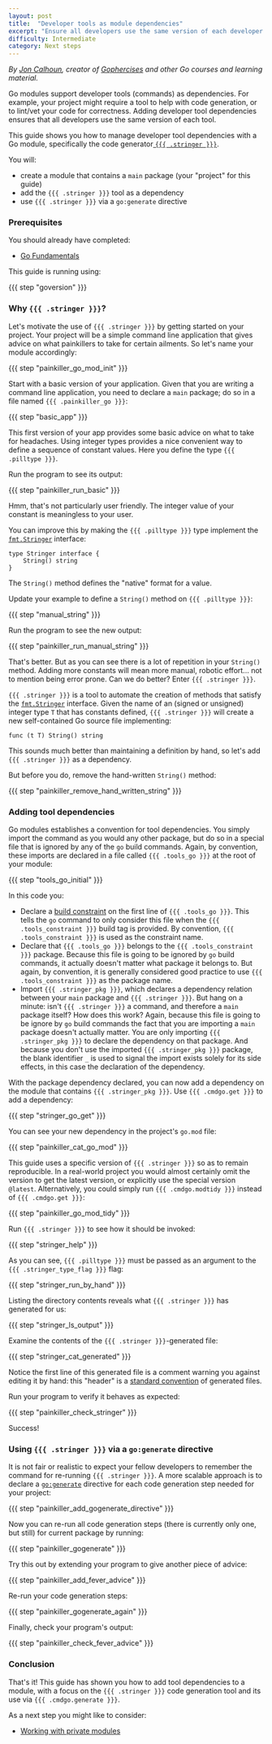 ```yaml
---
layout: post
title:  "Developer tools as module dependencies"
excerpt: "Ensure all developers use the same version of each developer tool"
difficulty: Intermediate
category: Next steps
---
```


_By [Jon Calhoun](https://twitter.com/joncalhoun), creator of [Gophercises](https://gophercises.com/) and other Go
courses and learning material._

Go modules support developer tools (commands) as dependencies. For example, your project might require a tool to help
with code generation, or to lint/vet your code for correctness. Adding developer tool dependencies ensures that all
developers use the same version of each tool.

This guide shows you how to manage developer tool dependencies with a Go module, specifically the code generator[
`{{{ .stringer }}}`](https://pkg.go.dev/golang.org/x/tools/cmd/stringer).

You will:

* create a module that contains a `main` package (your "project" for this guide)
* add the `{{{ .stringer }}}` tool as a dependency
* use `{{{ .stringer }}}` via a `go:generate` directive

### Prerequisites

You should already have completed:

* [Go Fundamentals](/go-fundamentals_go115_en)

This guide is running using:

{{{ step "goversion" }}}

### Why `{{{ .stringer }}}`?

Let's motivate the use of `{{{ .stringer }}}` by getting started on your project. Your project will be a simple command line
application that gives advice on what painkillers to take for certain ailments. So let's name your module accordingly:

{{{ step "painkiller_go_mod_init" }}}

Start with a basic version of your application. Given that you are writing a command line application, you need to
declare a `main` package; do so in a file named `{{{ .painkiller_go }}}`:

{{{ step "basic_app" }}}

This first version of your app provides some basic advice on what to take for headaches. Using integer types provides a
nice convenient way to define a sequence of constant values. Here you define the type `{{{ .pilltype }}}`.

Run the program to see its output:

{{{ step "painkiller_run_basic" }}}

Hmm, that's not particularly user friendly. The integer value of your constant is meaningless to your user.

You can improve this by making the `{{{ .pilltype }}}` type implement the
[`fmt.Stringer`](https://pkg.go.dev/fmt#Stringer) interface:

<pre><code>type Stringer interface {
	String() string
}
</code></pre>

The `String()` method defines the "native" format for a
value.

Update your example to define a `String()` method on `{{{ .pilltype }}}`:

{{{ step "manual_string" }}}

Run the program to see the new output:

{{{ step "painkiller_run_manual_string" }}}

That's better. But as you can see there is a lot of repetition in your `String()` method. Adding more constants will
mean more manual, robotic effort... not to mention being error prone. Can we do better? Enter `{{{ .stringer }}}`.

`{{{ .stringer }}}` is a tool to automate the creation of methods that satisfy the
[`fmt.Stringer`](https://pkg.go.dev/fmt#Stringer) interface. Given the name of an (signed or unsigned) integer type `T`
that has constants defined, `{{{ .stringer }}}` will create a new self-contained Go source file implementing:

<pre><code>func (t T) String() string
</code></pre>

This sounds much better than maintaining a definition by hand, so let's add `{{{ .stringer }}}` as a dependency.

But before you do, remove the hand-written `String()` method:

{{{ step "painkiller_remove_hand_written_string" }}}

### Adding tool dependencies

Go modules establishes a convention for tool dependencies. You simply import the command as you would any other package,
but do so in a special file that is ignored by any of the `go` build commands. Again, by convention, these imports are
declared in a file called `{{{ .tools_go }}}` at the root of your module:

{{{ step "tools_go_initial" }}}

In this code you:

* Declare a [build constraint](https://pkg.go.dev/go/build#hdr-Build_Constraints) on the first line of
  `{{{ .tools_go }}}`. This tells the `go` command to only consider this file when the `{{{ .tools_constraint }}}`
build tag is provided. By convention, `{{{ .tools_constraint }}}` is used as the constraint name.
* Declare that `{{{ .tools_go }}}` belongs to the `{{{ .tools_constraint }}}` package. Because this file is going to
  be ignored by `go` build commands, it actually doesn't matter what package it belongs to. But again, by convention,
it is generally considered good practice to use `{{{ .tools_constraint }}}` as the package name.
* Import `{{{ .stringer_pkg }}}`, which declares a dependency relation between your `main` package and `{{{ .stringer }}}`.
  But hang on a minute: isn't `{{{ .stringer }}}` a command, and therefore a `main` package itself? How does this work? Again,
because this file is going to be ignore by `go` build commands the fact that you are importing a `main` package doesn't
actually matter. You are only importing `{{{ .stringer_pkg }}}` to declare the dependency on that package. And because
you don't use the imported `{{{ .stringer_pkg }}}` package, the blank identifier `_` is used to signal the import
exists solely for its side effects, in this case the declaration of the dependency.

With the package dependency declared, you can now add a dependency on the module that contains
`{{{ .stringer_pkg }}}`. Use `{{{ .cmdgo.get }}}` to add a dependency:

{{{ step "stringer_go_get" }}}

You can see your new dependency in the project's `go.mod` file:

{{{ step "painkiller_cat_go_mod" }}}

This guide uses a specific version of `{{{ .stringer }}}` so as to remain reproducible. In a real-world project you would almost
certainly omit the version to get the latest version, or explicitly use the special version `@latest`. Alternatively,
you could simply run `{{{ .cmdgo.modtidy }}}` instead of `{{{ .cmdgo.get }}}`:

{{{ step "painkiller_go_mod_tidy" }}}

Run `{{{ .stringer }}}` to see how it should be invoked:

{{{ step "stringer_help" }}}

As you can see, `{{{ .pilltype }}}` must be passed as an argument to the `{{{ .stringer_type_flag }}}` flag:

{{{ step "stringer_run_by_hand" }}}

Listing the directory contents reveals what `{{{ .stringer }}}` has generated for us:

{{{ step "stringer_ls_output" }}}

Examine the contents of the `{{{ .stringer }}}`-generated file:

{{{ step "stringer_cat_generated" }}}

Notice the first line of this generated file is a comment warning you against editing it by hand: this "header" is a
[standard convention](https://golang.org/cmd/go/#hdr-Generate_Go_files_by_processing_source) of generated files.

Run your program to verify it behaves as expected:

{{{ step "painkiller_check_stringer" }}}

Success!

### Using `{{{ .stringer }}}` via a `go:generate` directive

It is not fair or realistic to expect your fellow developers to remember the command for re-running
`{{{ .stringer }}}`. A more scalable approach is to declare a
[`go:generate`](https://golang.org/cmd/go/#hdr-Generate_Go_files_by_processing_source) directive for each code
generation step needed for your project:

{{{ step "painkiller_add_gogenerate_directive" }}}

Now you can re-run all code generation steps (there is currently only one, but still) for current package by running:

{{{ step "painkiller_gogenerate" }}}

Try this out by extending your program to give another piece of advice:

{{{ step "painkiller_add_fever_advice" }}}

Re-run your code generation steps:

{{{ step "painkiller_gogenerate_again" }}}

Finally, check your program's output:

{{{ step "painkiller_check_fever_advice" }}}

### Conclusion

That's it! This guide has shown you how to add tool dependencies to a module, with a focus on the `{{{ .stringer }}}`
code generation tool and its use via `{{{ .cmdgo.generate }}}`.

As a next step you might like to consider:

* [Working with private modules](/working-with-private-modules_go115_en/)
